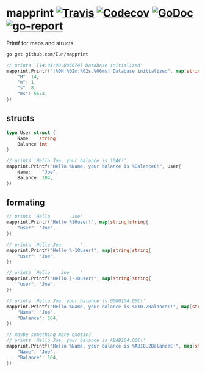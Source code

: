 # mapprint [![Travis](https://img.shields.io/travis/Eun/mapprint.svg)](https://travis-ci.org/Eun/mapprint) [![Codecov](https://img.shields.io/codecov/c/github/Eun/mapprint.svg)](https://codecov.io/gh/Eun/mapprint) [![GoDoc](https://godoc.org/github.com/Eun/mapprint?status.svg)](https://godoc.org/github.com/Eun/mapprint) [![go-report](https://goreportcard.com/badge/github.com/Eun/mapprint)](https://goreportcard.com/report/github.com/Eun/mapprint)
Printf for maps and structs

```bash
go get github.com/Eun/mapprint
```

```go
// prints `[14:01:08.005674] Database initialized'
mapprint.Printf("[%0H:%02m:%02s.%06ms] Database initialized", map[string]string{
    "H": 14,
    "m": 1,
    "s": 8,
    "ms": 5674,
})
```

## structs
```go
type User struct {
    Name    string
    Balance int
}

// prints `Hello Joe, your balance is 104€!'
mapprint.Printf("Hello %Name, your balance is %Balance€!", User{
    Name:    "Joe",
    Balance: 104,
})
```

## formating
```go
// prints `Hello        Joe'
mapprint.Printf("Hello %10user!", map[string]string{
    "user": "Joe",
})

// prints `Hello Joe       '
mapprint.Printf("Hello %-10user!", map[string]string{
    "user": "Joe",
})

// prints `Hello    Joe    '
mapprint.Printf("Hello |-10user!", map[string]string{
    "user": "Joe",
})

// prints `Hello Joe, your balance is 0000104.00€!'
mapprint.Printf("Hello %Name, your balance is %010.2Balance€!", map[string]interface{}{
    "Name": "Joe",
    "Balance": 104,
})

// maybe something more exotic?
// prints `Hello Joe, your balance is ABAB104.00€!'
mapprint.Printf("Hello %Name, your balance is %AB10.2Balance€!", map[string]interface{}{
    "Name": "Joe",
    "Balance": 104,
})
```